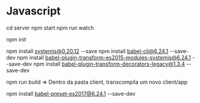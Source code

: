 # Javascript

cd server
npm start
npm run watch

npm init

npm install systemjs@0.20.12 --save
npm install babel-cli@6.24.1 --save-dev
npm install babel-plugin-transform-es2015-modules-systemjs@6.24.1 --save-dev
npm install babel-plugin-transform-decorators-legacy@1.3.4 --save-dev

npm run build  => Dentro da pasta client, transcompila um novo client/app

npm install babel-preset-es2017@6.24.1 --save-dev
